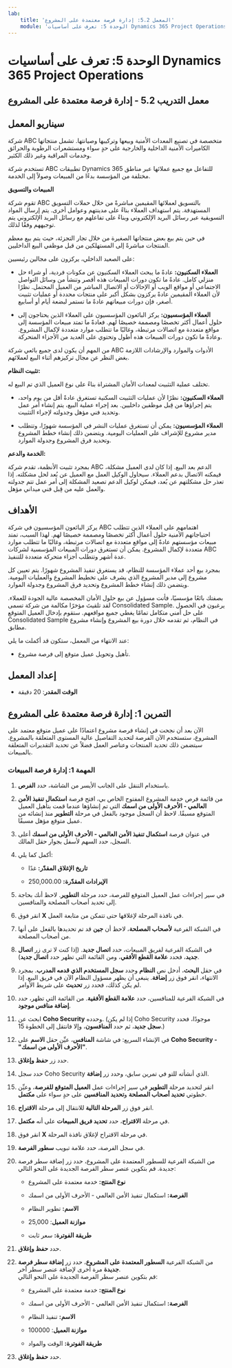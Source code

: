 ```yaml
---
lab:
    title: 'المعمل 5.2: إدارة فرصة معتمدة على المشروع'
    module: 'الوحدة 5: تعرف على أساسيات Dynamics 365 Project Operations'
---
```


الوحدة 5: تعرف على أساسيات Dynamics 365 Project Operations
========================

## معمل التدريب 5.2 - إدارة فرصة معتمدة على المشروع

## سيناريو المعمل

شركة ABC متخصصة في تصنيع المعدات الأمنية وبيعها وتركيبها وصيانتها. تشمل منتجاتها الكاميرات الأمنية الداخلية والخارجية على حدٍ سواء ومستشعرات الرطوبة والحرائق وخدمات المراقبة وغير ذلك الكثير. 

تستخدم شركة ABC تطبيقات Dynamics 365 للتفاعل مع جميع عملائها عبر مناطق مختلفة من المؤسسة بدءًا من المبيعات وصولاً إلى الخدمة. 

**المبيعات والتسويق**

تقوم شركة ABC بالتسويق لعملائها المقيمين مباشرةً من خلال حملات التسويق المستهدفة. يتم استهداف العملاء بناءً على مدينتهم وعوامل أخرى. يتم إرسال المواد التسويقية عبر رسائل البريد الإلكتروني وبناءً على تفاعلهم مع رسائل البريد الإلكتروني يتم توجيههم وفقًا لذلك. 

في حين يتم بيع بعض منتجاتها الصغيرة من خلال تجار التجزئة، حيث يتم بيع معظم المنتجات مباشرةً إلى المستهلكين من قبل موظفي البيع الداخليين.

على الصعيد الداخلي، يركزون على مجالين رئيسيين: 

- **العملاء السكنيون:** عادةً ما يبحث العملاء السكنيون عن مكونات فردية، أو شراء حل منزلي كامل. عادةً ما تكون دورات المبيعات هذه أقصر وتنشأ من وسائل التواصل الاجتماعي أو مواقع الويب أو الإحالات أو الاتصال المباشر من العميل المحتمل. نظرًا لأن العملاء المقيمين عادةً يركزون بشكل أكبر على منتجات محددة أو عمليات تثبيت أصغر، فإن دورات مبيعاتهم عادةً ما تستمر لبضعة أيام أو أسابيع. 

- **العملاء المؤسسيون:** يركز البائعون المؤسسيون على العملاء الذين يحتاجون إلى حلول أعمال أكثر تخصصًا ومصممة خصيصًا لهم. فعادةً ما تمتد مبيعات المؤسسة إلى مواقع متعددة مع اتصالات مرتبطة، وغالبًا ما تتطلب موارد متعددة لإكمال المشروع. وعادةً ما تكون دورات المبيعات هذه أطول وتحتوي على العديد من الأجزاء المتحركة. 

من المهم أن يكون لدى جميع بائعي شركة ABC الأدوات والموارد والإرشادات اللازمة بغض النظر عن مجال تركيزهم أثناء البيع لعملائهم. 

**تثبيت النظام:**

تختلف عملية التثبيت لمعدات الأمان المشتراة بناءً على نوع العميل الذي تم البيع له. 

- **العملاء السكنيون:** نظرًا لأن عمليات التثبيت السكنية تستغرق عادةً أقل من يوم واحد، يتم إجراؤها من قِبل موظفين داخليين. بعد إجراء عملية البيع، يتم إنشاء أمر عمل وتحديد فني مؤهل وجدولته لإجراء التثبيت. 

- **العملاء المؤسسيون:** يمكن أن تستغرق عمليات النشر في المؤسسة شهورًا، وتتطلب مدير مشروع للإشراف على العمليات اليومية. ويتضمن ذلك إنشاء خطط المشروع وتحديد فرق المشروع وجدولة الموارد. 

**الخدمة والدعم:**

بمجرد تثبيت الأنظمة، تقدم شركة ABC الدعم بعد البيع. إذا كان لدى العميل مشكلة، فيمكنه الاتصال بدعم العملاء. سيحاول الوكيل العمل مع العميل عن بُعد لحل مشكلته. إذا تعذر حل مشكلتهم عن بُعد، فيمكن لوكيل الدعم تصعيد المشكلة إلى أمر عمل تتم جدولته والعمل عليه من قِبل فني ميداني مؤهل. 
## الأهداف

يركز البائعون المؤسسيون في شركة ABC اهتمامهم على العملاء الذين تتطلب احتياجاتهم الأمنية حلول أعمال أكثر تخصصًا ومصممة خصيصًا لهم. لهذا السبب، تمتد مبيعات مؤسستهم عادةً إلى مواقع متعددة مع اتصالات مرتبطة، وغالبًا ما تتطلب موارد متعددة لإكمال المشروع. يمكن أن تستغرق دورات المبيعات المؤسسية لشركات ABC عدة أشهر وتتطلب أجزاء متحركة متعددة للتنفيذ. 

بمجرد بيع أحد عملاء المؤسسة للنظام، قد يستغرق تنفيذ المشروع شهورًا. يتم تعيين كل مشروع إلى مدير المشروع الذي يشرف على تخطيط المشروع والعمليات اليومية. ويتضمن ذلك إنشاء خطط المشروع وتحديد فرق المشروع وجدولة الموارد. 

بصفتك بائعًا مؤسسيًا، فأنت مسؤول عن بيع حلول الأمان المخصصة عالية الجودة للعملاء. لقد تلقيتَ مؤخرًا مكالمة من شركة تسمى Consolidated Sample. يرغبون في الحصول على حل أمني متكامل تمامًا يغطي جميع مواقعهم. ستقوم بإدخال العميل المتوقع Consolidated Sample في النظام، ثم تقدمه خلال دورة بيع المشروع وإنشاء مشروع مطابق. 

عند الانتهاء من المعمل، ستكون قد أكملت ما يلي:

- تأهيل وتحويل عميل متوقع إلى فرصة مشروع.

## إعداد المعمل

  - **الوقت المقدر**: 20 دقيقة
  
## التمرين 1: إدارة فرصة معتمدة على المشروع 

الآن بعد أن نجحت في إنشاء فرصة مشروع اعتمادًا على عميل متوقع معتمد على المشروع، ستستخدم الآن الفرصة لتحديد التفاصيل عالية المستوى المتعلقة بالمشروع. سيتضمن ذلك تحديد المنتجات وعناصر العمل فضلاً عن تحديد التقديرات المتعلقة بالمبيعات. 

### المهمة 1: إدارة فرصة المبيعات 

1. باستخدام التنقل على الجانب الأيسر من الشاشة، حدد **الفرص**. 

2. من قائمة فرص خدمة المشروع المفتوح الخاص بي، افتح فرصة **استكمال تنفيذ الأمن العالمي - الأحرف الأولى من اسمك** التي تم إنشاؤها عندما قمت بتأهيل العميل المتوقع مسبقًا. لاحظ أن السجل موجود بالفعل في مرحلة **التطوير** منذ إنشائه من عميل متوقع مؤهل مسبقًا.  

3. في عنوان فرصة **استكمال تنفيذ الأمن العالمي - الأحرف الأولى من اسمك** أعلى السجل، حدد السهم لأسفل بجوار حقل المالك. 

4. أكمل كما يلي:

	- **تاريخ الإغلاق المقدّر:** غدًا

	- **الإيرادات المقدّرة:** 250,000.00

5. في سير إجراءات عمل العميل المتوقع للفرصة، حدد مرحلة **التطوير**. لاحظ أنك بحاجة إلى تحديد أصحاب المصلحة والمنافسين.

6. انقر فوق **X** في نافذة المرحلة لإغلاقها حتى تتمكن من متابعة العمل. 

7. في الشبكة الفرعية **لأصحاب المصلحة**، لاحظ أن **جين** قد تم تحديدها بالفعل على أنها من أصحاب المصلحة. 

8. في الشبكة الفرعية لفريق المبيعات، حدد **اتصال جديد**. (إذا كنت لا ترى زر **اتصال جديد**، فحدد **علامة القطع الأفقي**، ومن القائمة التي تظهر حدد **اتصال جديد**). 

9. في حقل **البحث**، أدخل نص **النظام** وحدد **سجل المستخدم الذي قدمه المدرب**. بمجرد الانتهاء، انقر فوق زر **إضافة**. ينبغي أن يظهر مسؤول النظام الآن في فريق البيع. إذا لم يكن كذلك، فحدد زر **تحديث** على شريط الأوامر. 

10. في الشبكة الفرعية للمنافسين، حدد **علامة القطع الأفقية**. من القائمة التي تظهر، حدد **إضافة منافس موجود**. 

11. ابحث عن **Coho Security** وحدده. (إذا لم يكن Coho Security موجودًا، فحدد **سجل جديد**، ثم حدد **المنافسون**، وإلا فانتقل إلى الخطوة 15.)  

12. في الإنشاء السريع: في شاشة **المنافس**، عيِّن حقل **الاسم** على **Coho Security - "الأحرف الأولى من اسمك"**.

13. حدد زر **حفظ وإغلاق**.

14. حدد سجل Coho Security الذي أنشأته للتو في تمرين سابق، وحدد زر **إضافة**. 

15. انقر لتحديد مرحلة **التطوير** في سير إجراءات عمل **العميل المتوقع للفرصة**، وعيِّن خطوتي **تحديد أصحاب المصلحة** و**تحديد المنافسين** على حدٍ سواء على **مكتمل**. 

16. انقر فوق زر **المرحلة التالية** للانتقال إلى مرحلة **الاقتراح**.

17. في مرحلة **الاقتراح**، حدد **تحديد فريق المبيعات** على أنه **مكتمل**.

18. انقر فوق **X** في مرحلة الاقتراح لإغلاق نافذة المرحلة. 

19. في سجل الفرصة، حدد علامة تبويب **سطور الفرصة**.

20. من الشبكة الفرعية للسطور المعتمدة على المشروع، حدد زر إضافة سطر فرصة جديدة. قم بتكوين عنصر سطر الفرصة الجديدة على النحو التالي:

	- **نوع المنتج:** خدمة معتمدة على المشروع

	- **الفرصة:** استكمال تنفيذ الأمن العالمي - الأحرف الأولى من اسمك

	- **الاسم:** تطوير النظام

	- **موازنة العميل**: 25,000

	- **طريقة الفوترة:** سعر ثابت

21. حدد **حفظ وإغلاق**.

22. من الشبكة الفرعية **السطور المعتمدة على المشروع**، حدد زر **إضافة سطر فرصة جديدة** مرة أخرى لإضافة عنصر سطر آخر.   
قم بتكوين عنصر سطر الفرصة الجديدة على النحو التالي:

	- **نوع المنتج:** خدمة معتمدة على المشروع

	- **الفرصة:** استكمال تنفيذ الأمن العالمي - الأحرف الأولى من اسمك

	- **الاسم:** تنفيذ النظام 

	- **موازنة العميل**: 100000 

	- **طريقة الفوترة:** الوقت والمواد

23. حدد **حفظ وإغلاق**.
